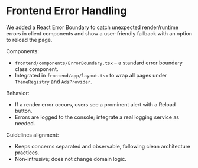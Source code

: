 # Frontend Error Handling

We added a React Error Boundary to catch unexpected render/runtime errors in client components and show a user-friendly fallback with an option to reload the page.

Components:
- `frontend/components/ErrorBoundary.tsx` – a standard error boundary class component.
- Integrated in `frontend/app/layout.tsx` to wrap all pages under `ThemeRegistry` and `AdsProvider`.

Behavior:
- If a render error occurs, users see a prominent alert with a Reload button.
- Errors are logged to the console; integrate a real logging service as needed.

Guidelines alignment:
- Keeps concerns separated and observable, following clean architecture practices.
- Non-intrusive; does not change domain logic.
